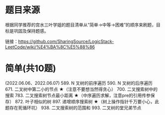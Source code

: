 # 题目来源
根据同学推荐的宫水三叶学姐的题目清单从“简单->中等->困难”的顺序来刷题，目标是巩固及保持题感。

链接：https://github.com/SharingSource/LogicStack-LeetCode/wiki/%E4%BA%8C%E5%88%86

# 简单(共10题)
(2022.06.06、2022.06.07)
589. N 叉树的前序遍历
590. N 叉树的后序遍历
671. 二叉树中第二小的节点 ★（注意不要想当然得贪心）
700. 二叉搜索树中的搜索
783. 二叉搜索树节点最小距离 ★（中序遍历求解，注意pre的引用传参保存）
872. 叶子相似的树
897. 递增顺序搜索树 ★（树上操作指针千万要小心，此题存在死循环坑）
938. 二叉搜索树的范围和
993. 二叉树的堂兄弟节点




